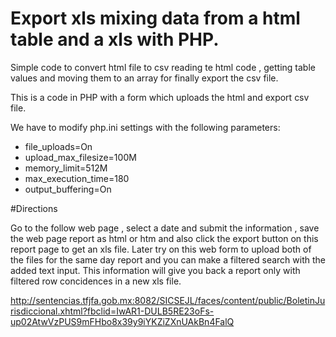 # Export xls mixing data from a html table and a xls with PHP.

Simple code to convert html file to csv reading te html code , getting table values and moving them to an array for finally export the csv file.

This is a code in PHP with a form which uploads the html and export csv file.

We have to modify php.ini settings with the following parameters:

* file_uploads=On
* upload_max_filesize=100M
* memory_limit=512M
* max_execution_time=180
* output_buffering=On

#Directions 

Go to the follow web page , select a date and submit the information , save the web page report as html or htm and also click the export button on this report page to get an xls file. Later try on this web form to upload both of the files for the same day report and you can make a filtered search with the added text input. This information will give you back a report only with filtered row concidences in a new xls file.

http://sentencias.tfjfa.gob.mx:8082/SICSEJL/faces/content/public/BoletinJurisdiccional.xhtml?fbclid=IwAR1-DULB5RE23oFs-up02AtwVzPUS9mFHbo8x39y9iYKZiZXnUAkBn4FalQ
  

